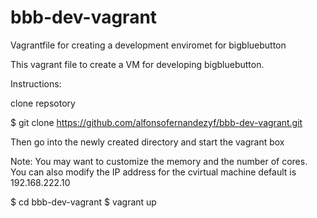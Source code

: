 # bbb-dev-vagrant

Vagrantfile for creating a development enviromet for bigbluebutton

This vagrant file to create a VM for developing bigbluebutton.


Instructions:

clone repsotory

$ git clone https://github.com/alfonsofernandezyf/bbb-dev-vagrant.git

Then go into the newly created directory and start the vagrant box

Note: You may want to customize the memory and the number of cores. You can also modify the IP address for the cvirtual machine default is 192.168.222.10

$ cd bbb-dev-vagrant
$ vagrant up







